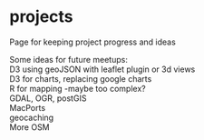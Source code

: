 # projects
Page for keeping project progress and ideas

Some ideas for future meetups:  
D3 using geoJSON with leaflet plugin or 3d views  
D3 for charts, replacing google charts  
R for mapping -maybe too complex?  
GDAL, OGR, postGIS  
MacPorts  
geocaching  
More OSM  

